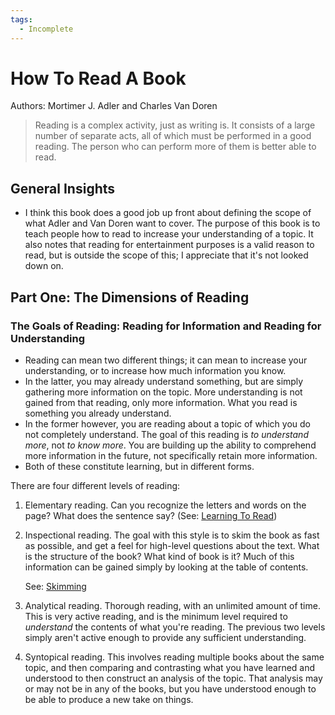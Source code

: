 ```yaml
---
tags:
  - Incomplete
---
```

# How To Read A Book

Authors: Mortimer J. Adler and Charles Van Doren

> Reading is a complex activity, just as writing is. It consists of a large
> number of separate acts, all of which must be performed in a good reading. The
> person who can perform more of them is better able to read.

## General Insights

- I think this book does a good job up front about defining the scope of what
  Adler and Van Doren want to cover. The purpose of this book is to teach people
  how to read to increase your understanding of a topic. It also notes that
  reading for entertainment purposes is a valid reason to read, but is outside
  the scope of this; I appreciate that it's not looked down on.

## Part One: The Dimensions of Reading

### The Goals of Reading: Reading for Information and Reading for Understanding

- Reading can mean two different things; it can mean to increase your
  understanding, or to increase how much information you know.
- In the latter, you may already understand something, but are simply gathering
  more information on the topic. More understanding is not gained from that
  reading, only more information. What you read is something you already
  understand.
- In the former however, you are reading about a topic of which you do not
  completely understand. The goal of this reading is _to understand more_, not
  _to know more_. You are building up the ability to comprehend more information
  in the future, not specifically retain more information.
- Both of these constitute learning, but in different forms.

There are four different levels of reading:

1. Elementary reading. Can you recognize the letters and words on the page? What
   does the sentence say? (See: [Learning To
   Read](/reading/learning-to-read.md))
2. Inspectional reading. The goal with this style is to skim the book as fast as
   possible, and get a feel for high-level questions about the text. What is the
   structure of the book? What kind of book is it? Much of this information can
   be gained simply by looking at the table of contents.

   See: [Skimming](/reading/skimming.md)
3. Analytical reading. Thorough reading, with an unlimited amount of time. This
   is very active reading, and is the minimum level required to _understand_ the
   contents of what you're reading. The previous two levels simply aren't active
   enough to provide any sufficient understanding.
4. Syntopical reading. This involves reading multiple books about the same
   topic, and then comparing and contrasting what you have learned and
   understood to then construct an analysis of the topic. That analysis may or
   may not be in any of the books, but you have understood enough to be able to
   produce a new take on things.
